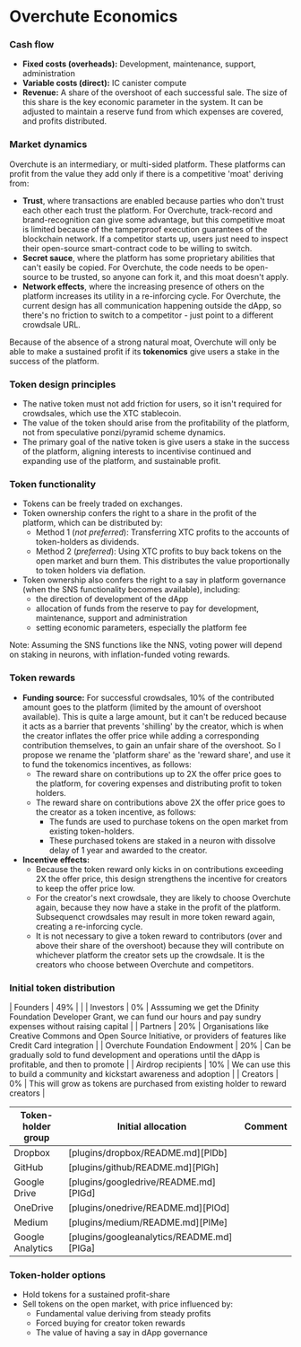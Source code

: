 # Overchute Economics

### Cash flow
- __Fixed costs (overheads):__ Development, maintenance, support, administration
- __Variable costs (direct):__ IC canister compute
- __Revenue:__ A share of the overshoot of each successful sale. The size of this share is the key economic parameter in the system. It can be adjusted to maintain a reserve fund from which expenses are covered, and profits distributed.

### Market dynamics
Overchute is an intermediary, or multi-sided platform. These platforms can profit from the value they add only if there is a competitive 'moat' deriving from:
- __Trust__, where transactions are enabled because parties who don't trust each other each trust the platform. For Overchute, track-record and brand-recognition can give some advantage, but this competitive moat is limited because of the tamperproof execution guarantees of the blockchain network. If a competitor starts up, users just need to inspect their open-source smart-contract code to be willing to switch.
- __Secret sauce__, where the platform has some proprietary abilities that can't easily be copied. For Overchute, the code needs to be open-source to be trusted, so anyone can fork it, and this moat doesn't apply.
- __Network effects__, where the increasing presence of others on the platform increases its utility in a re-inforcing cycle. For Overchute, the current design has all communication happening outside the dApp, so there's no friction to switch to a competitor - just point to a different crowdsale URL.

Because of the absence of a strong natural moat, Overchute will only be able to make a sustained profit if its __tokenomics__ give users a stake in the success of the platform.

### Token design principles
- The native token must not add friction for users, so it isn't required for crowdsales, which use the XTC stablecoin.
- The value of the token should arise from the profitability of the platform, not from speculative ponzi/pyramid scheme dynamics.
- The primary goal of the native token is give users a stake in the success of the platform, aligning interests to incentivise continued and expanding use of the platform, and sustainable profit.

### Token functionality
- Tokens can be freely traded on exchanges.
- Token ownership confers the right to a share in the profit of the platform, which can be distributed by:
    - Method 1 (_not preferred_): Transferring XTC profits to the accounts of token-holders as dividends.
    - Method 2 (_preferred_): Using XTC profits to buy back tokens on the open market and burn them. This distributes the value proportionally to token holders via deflation.
- Token ownership also confers the right to a say in platform governance (when the SNS functionality becomes available), including:
    - the direction of development of the dApp
    - allocation of funds from the reserve to pay for development, maintenance, support and administration
    - setting economic parameters, especially the platform fee

Note: Assuming the SNS functions like the NNS, voting power will depend on staking in neurons, with inflation-funded voting rewards.

### Token rewards
- __Funding source:__ For successful crowdsales, 10% of the contributed amount goes to the platform (limited by the amount of overshoot available). This is quite a large amount, but it can't be reduced because it acts as a barrier that prevents 'shilling' by the creator, which is when the creator inflates the offer price while adding a corresponding contribution themselves, to gain an unfair share of the overshoot. So I propose we rename the 'platform share' as the 'reward share', and use it to fund the tokenomics incentives, as follows:
    - The reward share on contributions up to 2X the offer price goes to the platform, for covering expenses and distributing profit to token holders.
    - The reward share on contributions above 2X the offer price goes to the creator as a token incentive, as follows:
        - The funds are used to purchase tokens on the open market from existing token-holders.
        - These purchased tokens are staked in a neuron with dissolve delay of 1 year and awarded to the creator.
- __Incentive effects:__
    - Because the token reward only kicks in on contributions exceeding 2X the offer price, this design strengthens the incentive for creators to keep the offer price low.
    - For the creator's next crowdsale, they are likely to choose Overchute again, because they now have a stake in the profit of the platform. Subsequenct crowdsales may result in more token reward again, creating a re-inforcing cycle.
    - It is not necessary to give a token reward to contributors (over and above their share of the overshoot) because they will contribute on whichever platform the creator sets up the crowdsale. It is the creators who choose between Overchute and competitors.

### Initial token distribution

| Founders | 49% | |
| Investors | 0% | Asssuming we get the Dfinity Foundation Developer Grant, we can fund our hours and pay sundry expenses without raising capital |
| Partners | 20% | Organisations like Creative Commons and Open Source Initiative, or providers of features like Credit Card integration |
| Overchute Foundation Endowment | 20% | Can be gradually sold to fund development and operations until the dApp is profitable, and then to promote |
| Airdrop recipients | 10% | We can use this to build a community and kickstart awareness and adoption |
| Creators | 0% | This will grow as tokens are purchased from existing holder to reward creators |

| Token-holder group | Initial allocation | Comment |
| ------ | ------ | ------ | 
| Dropbox | [plugins/dropbox/README.md][PlDb] |  |
| GitHub | [plugins/github/README.md][PlGh] |  |
| Google Drive | [plugins/googledrive/README.md][PlGd] |  |
| OneDrive | [plugins/onedrive/README.md][PlOd] |  |
| Medium | [plugins/medium/README.md][PlMe] |  |
| Google Analytics | [plugins/googleanalytics/README.md][PlGa] |  |


### Token-holder options
- Hold tokens for a sustained profit-share
- Sell tokens on the open market, with price influenced by:
    - Fundamental value deriving from steady profits
    - Forced buying for creator token rewards
    - The value of having a say in dApp governance
